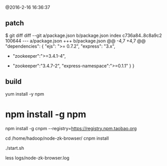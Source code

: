 @2016-2-16 16:36:37

## patch

$ git diff
diff --git a/package.json b/package.json
index c736a84..8c8a9c2 100644
--- a/package.json
+++ b/package.json
@@ -4,7 +4,7 @@
   "dependencies": {
     "ejs": ">= 0.7.2",
     "express": "3.x",
-    "zookeeper":">=3.4.1-4",
+    "zookeeper":"3.4.7-2",
     "express-namespace":">=0.1.1"
   }
 }

## build

yum install -y npm
# npm install -g npm
npm install -g cnpm --registry=https://registry.npm.taobao.org

cd /home/hadoop/node-zk-browser/
cnpm install

./start.sh 

less logs/node-zk-browser.log 